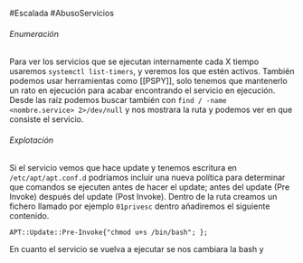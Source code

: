 #Escalada #AbusoServicios
###### Enumeración
Para ver los servicios que se ejecutan internamente cada X tiempo usaremos `systemctl list-timers`, y veremos los que estén activos.
También podemos usar herramientas como [[PSPY]], solo tenemos que mantenerlo un rato en ejecución para acabar encontrando el servicio en ejecución.
Desde las raíz podemos buscar también con `find / -name <nombre.service> 2>/dev/null` y nos mostrara la ruta y podemos ver en que consiste el servicio.

###### Explotación
Si el servicio vemos que hace update y tenemos escritura en `/etc/apt/apt.conf.d` podríamos incluir una nueva política para determinar que comandos se ejecuten antes de hacer el update;
antes del update (Pre Invoke) después del update (Post Invoke).
Dentro de la ruta creamos un fichero llamado por ejemplo `01privesc` dentro añadiremos el siguiente contenido.
```shell
APT::Update::Pre-Invoke{"chmod u+s /bin/bash"; };
```
En cuanto el servicio se vuelva a ejecutar se nos cambiara la bash y 